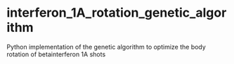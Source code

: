 # interferon_1A_rotation_genetic_algorithm
Python implementation of the genetic algorithm to optimize the body rotation of betainterferon 1A shots



